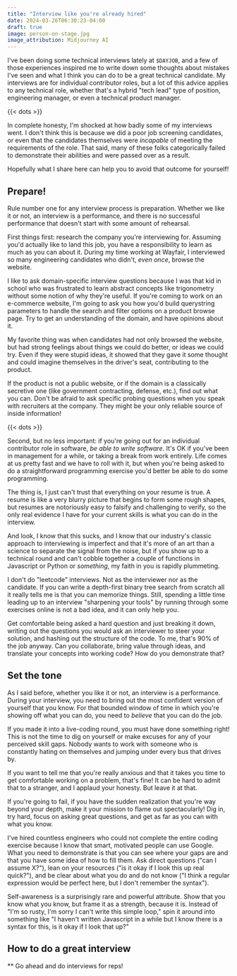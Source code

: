 ```yaml
---
title: "Interview like you're already hired"
date: 2024-03-26T06:30:23-04:00
draft: true
image: person-on-stage.jpg
image_attribution: Midjourney AI
---
```


I've been doing some technical interviews lately at `$DAYJOB`, and a few of
those experiences inspired me to write down some thoughts about mistakes I've
seen and what I think you can do to be a great technical candidate. My
interviews are for individual contributor roles, but a lot of this advice
applies to any technical role, whether that's a hybrid "tech lead" type of
position, engineering manager, or even a technical product manager.

<!--more-->
{{< dots >}}

In complete honesty, I'm shocked at how badly some of my interviews went. I
don't think this is because we did a poor job screening candidates, or even that
the candidates themselves were *incapable* of meeting the requirements of the
role. That said, many of these folks categorically failed to demonstrate their
abilities and were passed over as a result.

Hopefully what I share here can help you to avoid that outcome for yourself!

## Prepare!

Rule number one for any interview process is preparation. Whether we like it or
not, an interview is a performance, and there is no successful performance that
doesn't start with some amount of rehearsal.

First things first: research the company you're interviewing for. Assuming you'd
actually like to land this job, you have a responsibility to learn as much as
you can about it. During my time working at Wayfair, I interviewed so many
engineering candidates who didn't, *even once*, browse the website.

I like to ask domain-specific interview questions because I was that kid in
school who was frustrated to learn abstract concepts like trigonometry without
some notion of why they're useful. If you're coming to work on an e-commerce
website, I'm going to ask you how you'd build querystring parameters to handle
the search and filter options on a product browse page. Try to get an
understanding of the domain, and have opinions about it.

My favorite thing was when candidates had not only browsed the website, but had
strong feelings about things we could do better, or ideas we could try. Even if
they were stupid ideas, it showed that they gave it some thought and could
imagine themselves in the driver's seat, contributing to the product.

If the product is not a public website, or if the domain is a classically
secretive one (like government contracting, defense, etc.), find out what you
can. Don't be afraid to ask specific probing questions when you speak with
recruiters at the company. They might be your only reliable source of inside
information!

{{< dots >}}

Second, but no less important: if you're going out for an individual contributor
role in software, *be able to write software*. It's OK if you've been in
management for a while, or taking a break from work entirely. Life comes at us
pretty fast and we have to roll with it, but when you're being asked to do a
straightforward programming exercise you'd better be able to do some
programming.

The thing is, I just can't trust that everything on your resume is true. A
resume is like a very blurry picture that begins to form some rough shapes, but
resumes are notoriously easy to falsify and challenging to verify, so the only
real evidence I have for your current skills is what you can do in the
interview.

And look, I know that this sucks, and I know that our industry's classic
approach to interviewing is imperfect and that it's more of an art than a
science to separate the signal from the noise, but if you show up to a technical
round and can't cobble together a couple of functions in Javascript or Python or
*something*, my faith in you is rapidly plummeting.

I don't do "leetcode" interviews. Not as the interviewer nor as the candidate.
If you can write a depth-first binary tree search from scratch all it really
tells me is that you can memorize things. Still, spending a little time leading
up to an interview "sharpening your tools" by running through some exercises
online is not a bad idea, and it can only help you.

Get comfortable being asked a hard question and just breaking it down, writing
out the questions you would ask an interviewer to steer your solution, and
hashing out the structure of the code. To me, that's 90% of the job anyway. Can
you collaborate, bring value through ideas, and translate your concepts into
working code? How do you demonstrate that?

## Set the tone

As I said before, whether you like it or not, an interview is a performance.
During your interview, you need to bring out the most confident version of
yourself that you know. For that bounded window of time in which you're showing
off what you can do, you need to *believe* that you can do the job.

If you made it into a live-coding round, you must have done something right!
This is not the time to dig on yourself or make excuses for any of your
perceived skill gaps. Nobody wants to work with someone who is constantly hating
on themselves and jumping under every bus that drives by.

If you want to tell me that you're really anxious and that it takes you time to
get comfortable working on a problem, that's fine! It can be hard to admit that
to a stranger, and I applaud your honesty. But leave it at that.

If you're going to fail, if you have the sudden realization that you're way
beyond your depth, make it your mission to flame out spectacularly! Dig in, try
hard, focus on asking great questions, and get as far as you can with what you
know. 

I've hired countless engineers who could not complete the entire coding
exercise because I know that smart, motivated people can use Google. What you
need to demonstrate is that you can see where your gaps are and that you have
some idea of how to fill them. Ask direct questions ("can I assume X?"), lean on
your resources ("is it okay if I look this up real quick?"), and be clear about
what you do and do not know ("I think a regular expression would be perfect
here, but I don't remember the syntax").

Self-awareness is a surprisingly rare and powerful attribute. Show that you know
what you know, but frame it as a strength, because it is. Instead of "I'm so
rusty, I'm sorry I can't write this simple loop," spin it around into something
like "I haven't written Javascript in a while but I know there is a syntax for
this, is it okay if I look that up?"

## How to do a great interview

** Go ahead and do interviews for reps!
